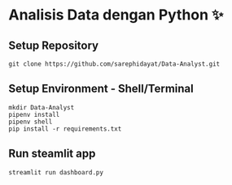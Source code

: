 # Analisis Data dengan Python ✨

## Setup Repository
```
git clone https://github.com/sarephidayat/Data-Analyst.git
```

## Setup Environment - Shell/Terminal
```
mkdir Data-Analyst
pipenv install
pipenv shell
pip install -r requirements.txt
```

## Run steamlit app
```
streamlit run dashboard.py
```
